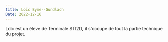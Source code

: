 ```yaml
---
title: Loïc Eyme--Gundlach
Date: 2022-12-16
---
```

Loïc est un éleve de Terminale STI2D, 
il s'occupe de tout la partie technique du projet.
